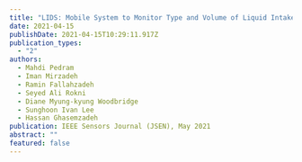 ```yaml
---
title: "LIDS: Mobile System to Monitor Type and Volume of Liquid Intake"
date: 2021-04-15
publishDate: 2021-04-15T10:29:11.917Z
publication_types:
  - "2"
authors:
  - Mahdi Pedram
  - Iman Mirzadeh
  - Ramin Fallahzadeh
  - Seyed Ali Rokni
  - Diane Myung-kyung Woodbridge
  - Sunghoon Ivan Lee
  - Hassan Ghasemzadeh
publication: IEEE Sensors Journal (JSEN), May 2021
abstract: ""
featured: false
---
```

